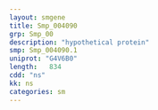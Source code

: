 ```yaml
---
layout: smgene
title: Smp_004090
grp: Smp_00
description: "hypothetical protein"
smp: Smp_004090.1
uniprot: "G4V6B0"
length:   834
cdd: "ns"
kk: ns
categories: sm
---
```

